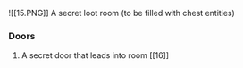 ![[15.PNG]]
A secret loot room (to be filled with chest entities)

### Doors
1. A secret door that leads into room [[16]]